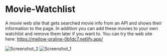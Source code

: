 # Movie-Watchlist
A movie web site that gets searched movie info from an API and shows their information to the page.
In addition you can add these movies to your own watchlist and remove them later if you want to.
You can try the web site here: https://mellow-praline-0b1dc7.netlify.app/

![Screenshot_2](https://user-images.githubusercontent.com/20369443/194783709-1d6c484d-84fb-4cc5-91da-2bb85760dc82.jpg)
![Screenshot_1](https://user-images.githubusercontent.com/20369443/194783710-e812c8b5-1b77-4e14-9611-38f524002585.jpg)
